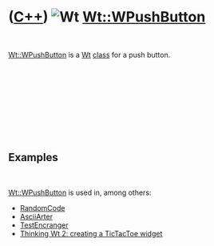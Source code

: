 
 

 

 

 

 

([C++](Cpp.md)) ![Wt](PicWt.png) [Wt::WPushButton](CppWPushButton.md)
=======================================================================

 

[Wt::WPushButton](CppWPushButton.md) is a [Wt](CppWt.md)
[class](CppClass.md) for a push button.

 

 

 

 

 

Examples
--------

 

[Wt::WPushButton](CppWPushButton.md) is used in, among others:

-   [RandomCode](ToolRandomCode.md)
-   [AsciiArter](https://github.com/richelbilderbeek/AsciiArter)
-   [TestEncranger](ToolTestEncranger.md)
-   [Thinking Wt 2: creating a TicTacToe widget](CppThinkingWt2.md)

 

 

 

 

 

 


